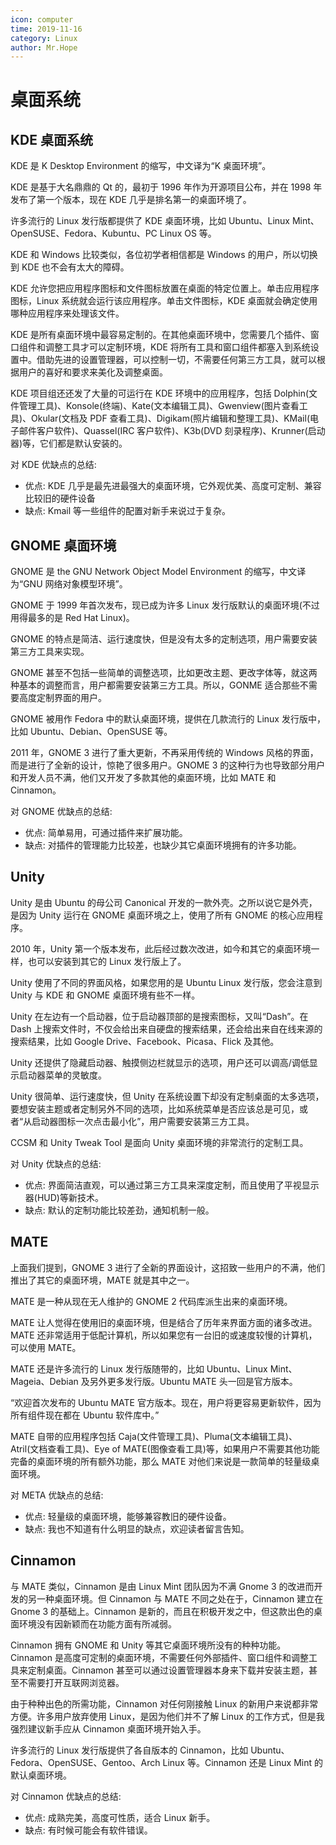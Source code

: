 ```yaml
---
icon: computer
time: 2019-11-16
category: Linux
author: Mr.Hope
---
```


# 桌面系统

## KDE 桌面系统

KDE 是 K Desktop Environment 的缩写，中文译为“K 桌面环境”。

KDE 是基于大名鼎鼎的 Qt 的，最初于 1996 年作为开源项目公布，并在 1998 年发布了第一个版本，现在 KDE 几乎是排名第一的桌面环境了。

许多流行的 Linux 发行版都提供了 KDE 桌面环境，比如 Ubuntu、Linux Mint、OpenSUSE、Fedora、Kubuntu、PC Linux OS 等。

KDE 和 Windows 比较类似，各位初学者相信都是 Windows 的用户，所以切换到 KDE 也不会有太大的障碍。

KDE 允许您把应用程序图标和文件图标放置在桌面的特定位置上。单击应用程序图标，Linux 系统就会运行该应用程序。单击文件图标，KDE 桌面就会确定使用哪种应用程序来处理该文件。

KDE 是所有桌面环境中最容易定制的。在其他桌面环境中，您需要几个插件、窗口组件和调整工具才可以定制环境，KDE 将所有工具和窗口组件都塞入到系统设置中。借助先进的设置管理器，可以控制一切，不需要任何第三方工具，就可以根据用户的喜好和要求来美化及调整桌面。

KDE 项目组还还发了大量的可运行在 KDE 环境中的应用程序，包括 Dolphin(文件管理工具)、Konsole(终端)、Kate(文本编辑工具)、Gwenview(图片查看工具)、Okular(文档及 PDF 查看工具)、Digikam(照片编辑和整理工具)、KMail(电子邮件客户软件)、Quassel(IRC 客户软件)、K3b(DVD 刻录程序)、Krunner(启动器)等，它们都是默认安装的。

对 KDE 优缺点的总结:

- 优点: KDE 几乎是最先进最强大的桌面环境，它外观优美、高度可定制、兼容比较旧的硬件设备
- 缺点: Kmail 等一些组件的配置对新手来说过于复杂。

## GNOME 桌面环境

GNOME 是 the GNU Network Object Model Environment 的缩写，中文译为“GNU 网络对象模型环境”。

GNOME 于 1999 年首次发布，现已成为许多 Linux 发行版默认的桌面环境(不过用得最多的是 Red Hat Linux)。

GNOME 的特点是简洁、运行速度快，但是没有太多的定制选项，用户需要安装第三方工具来实现。

GNOME 甚至不包括一些简单的调整选项，比如更改主题、更改字体等，就这两种基本的调整而言，用户都需要安装第三方工具。所以，GONME 适合那些不需要高度定制界面的用户。

GNOME 被用作 Fedora 中的默认桌面环境，提供在几款流行的 Linux 发行版中，比如 Ubuntu、Debian、OpenSUSE 等。

2011 年，GNOME 3 进行了重大更新，不再采用传统的 Windows 风格的界面，而是进行了全新的设计，惊艳了很多用户。GNOME 3 的这种行为也导致部分用户和开发人员不满，他们又开发了多款其他的桌面环境，比如 MATE 和 Cinnamon。

对 GNOME 优缺点的总结:

- 优点: 简单易用，可通过插件来扩展功能。
- 缺点: 对插件的管理能力比较差，也缺少其它桌面环境拥有的许多功能。

## Unity

Unity 是由 Ubuntu 的母公司 Canonical 开发的一款外壳。之所以说它是外壳，是因为 Unity 运行在 GNOME 桌面环境之上，使用了所有 GNOME 的核心应用程序。

2010 年，Unity 第一个版本发布，此后经过数次改进，如今和其它的桌面环境一样，也可以安装到其它的 Linux 发行版上了。

Unity 使用了不同的界面风格，如果您用的是 Ubuntu Linux 发行版，您会注意到 Unity 与 KDE 和 GNOME 桌面环境有些不一样。

Unity 在左边有一个启动器，位于启动器顶部的是搜索图标，又叫“Dash”。在 Dash 上搜索文件时，不仅会给出来自硬盘的搜索结果，还会给出来自在线来源的搜索结果，比如 Google Drive、Facebook、Picasa、Flick 及其他。

Unity 还提供了隐藏启动器、触摸侧边栏就显示的选项，用户还可以调高/调低显示启动器菜单的灵敏度。

Unity 很简单、运行速度快，但 Unity 在系统设置下却没有定制桌面的太多选项，要想安装主题或者定制另外不同的选项，比如系统菜单是否应该总是可见，或者“从启动器图标一次点击最小化”，用户需要安装第三方工具。

CCSM 和 Unity Tweak Tool 是面向 Unity 桌面环境的非常流行的定制工具。

对 Unity 优缺点的总结:

- 优点: 界面简洁直观，可以通过第三方工具来深度定制，而且使用了平视显示器(HUD)等新技术。
- 缺点: 默认的定制功能比较差劲，通知机制一般。

## MATE

上面我们提到，GNOME 3 进行了全新的界面设计，这招致一些用户的不满，他们推出了其它的桌面环境，MATE 就是其中之一。

MATE 是一种从现在无人维护的 GNOME 2 代码库派生出来的桌面环境。

MATE 让人觉得在使用旧的桌面环境，但是结合了历年来界面方面的诸多改进。MATE 还非常适用于低配计算机，所以如果您有一台旧的或速度较慢的计算机，可以使用 MATE。

MATE 还是许多流行的 Linux 发行版随带的，比如 Ubuntu、Linux Mint、Mageia、Debian 及另外更多发行版。Ubuntu MATE 头一回是官方版本。

“欢迎首次发布的 Ubuntu MATE 官方版本。现在，用户将更容易更新软件，因为所有组件现在都在 Ubuntu 软件库中。”

MATE 自带的应用程序包括 Caja(文件管理工具)、Pluma(文本编辑工具)、Atril(文档查看工具)、Eye of MATE(图像查看工具)等，如果用户不需要其他功能完备的桌面环境的所有额外功能，那么 MATE 对他们来说是一款简单的轻量级桌面环境。

对 META 优缺点的总结:

- 优点: 轻量级的桌面环境，能够兼容教旧的硬件设备。
- 缺点: 我也不知道有什么明显的缺点，欢迎读者留言告知。

## Cinnamon

与 MATE 类似，Cinnamon 是由 Linux Mint 团队因为不满 Gnome 3 的改进而开发的另一种桌面环境。但 Cinnamon 与 MATE 不同之处在于，Cinnamon 建立在 Gnome 3 的基础上。Cinnamon 是新的，而且在积极开发之中，但这款出色的桌面环境没有因新颖而在功能方面有所减弱。

Cinnamon 拥有 GNOME 和 Unity 等其它桌面环境所没有的种种功能。Cinnamon 是高度可定制的桌面环境，不需要任何外部插件、窗口组件和调整工具来定制桌面。Cinnamon 甚至可以通过设置管理器本身来下载并安装主题，甚至不需要打开互联网浏览器。

由于种种出色的所需功能，Cinnamon 对任何刚接触 Linux 的新用户来说都非常方便。许多用户放弃使用 Linux，是因为他们并不了解 Linux 的工作方式，但是我强烈建议新手应从 Cinnamon 桌面环境开始入手。

许多流行的 Linux 发行版提供了各自版本的 Cinnamon，比如 Ubuntu、Fedora、OpenSUSE、Gentoo、Arch Linux 等。Cinnamon 还是 Linux Mint 的默认桌面环境。

对 Cinnamon 优缺点的总结:

- 优点: 成熟完美，高度可性质，适合 Linux 新手。
- 缺点: 有时候可能会有软件错误。
